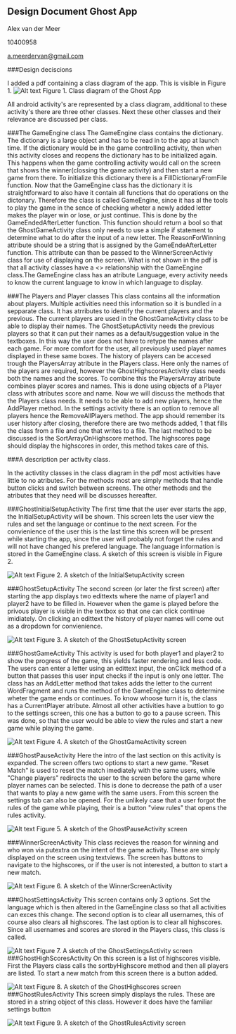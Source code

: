 ## Design Document Ghost App

Alex van der Meer

10400958

a.meerdervan@gmail.com

###Design deciscions

I added a pdf containing a class diagram of the app. This is visible in Figure 1. 
![Alt text](UML.jpg)
Figure 1. Class diagram of the Ghost App

All android activity's are represented by a class diagram, additional to these activity's there are three other classes. 
Next these other classes and their relevance are discussed per class. 

###The GameEngine class
The GameEngine class contains the dictionary. The dictionary is a large object and has to be read in to the app at launch time. If the dictionary would be in the game controlling activity, then when this activity closes and reopens the dictionary has to be initialized again. This happens when the game controlling activity would call on the screen that shows the winner(clossing the game activity) and then start a new game from there. To initialize this dictionary there is a FillDictionaryFromFile function. 
Now that the GameEngine class has the dictionary it is straightforward to also have it contain all functions that do operations on the dictonary. Therefore the class is called GameEngine, since it has al the tools to play the game in the sence of checking wheter a newly added letter makes the player win or lose, or just continue. This is done by the GameEndedAfterLetter function. This function should return a bool so that the GhostGameActivity class only needs to use a simple if statement to determine what to do after the input of a new letter. The ReasonForWinning attribute should be a string that is assigned by the GameEndeAfterLetter function. This attribute can than be passed to the WinnerScreenActiviy class for use of displaying on the screen.
What is not shown in the pdf is that all activity classes have a <<uses>> relationship with the GameEngine class.The GameEngine class has an atribute Language, every activity needs to know the current language to know in which language to display. 

###The Players and Player classes
This class contains all the information about players. Multiple activities need this information so it is bundled in a sepparate class. It has atrributes to identify the current players and the previous. 
The current players are used in the GhostGameActivity class to be able to display their names. The GhostSetupActivity needs the previous players so that it can put their names as a default/suggestion value in the textboxes. In this way the user does not have to retype the names after each game.
For more comfort for the user, all previously used player names displayed in these same boxes. The history of players can be accesed trough the PlayersArray atribute in the Players class. Here only the names of the players are required, however the GhostHighscoresActivity class needs both the names and the scores. To combine this the PlayersArray atribute combines player scores and names. This is done using objects of a Player class with atributes score and name. Now we will discuss the methods that the Players class needs. It needs to be able to add new players, hence the AddPlayer method. In the settings activity there is an option to remove all players hence the RemoveAllPlayers method. The app should remember its user history after closing, therefore there are two methods added, 1 that fills the class from a file and one that writes to a file. 
The last method to be discussed is the SortArrayOnHighscore method. The highscores page should display the highscores in order, this method takes care of this. 

###A description per activity class. 

In the activtity classes in the class diagram in the pdf most activities have little to no atributes. For the methods most are simply methods that handle button clicks and switch between screens. 
The other methods and the atributes that they need will be discusses hereafter. 

###GhostInitialSetupActivity
The first time that the user ever starts the app, the InitialSetupActivity will be shown. This screen lets the user view the rules and set the language or continue to the next screen. For the convienience of the user this is the last time this screen will be present while starting the app, since the user will probably not forget the rules and will not have changed his prefered language. The language information is stored in the GameEngine class. 
A sketch of this screen is visible in Figure 2. 

![Alt text](GISAS.jpg)
Figure 2. A sketch of the InitialSetupActivity screen

###GhostSetupActivity
The second screen (or later the first screen) after starting the app displays two edittexts where the name of player1 and player2 have to be filled in. However when the game is played before the privous player is visible in the textbox so that one can click continue imidiately. On clicking an edittext the history of player names will come out as a dropdown for convienience. 

![Alt text](GSAS.jpg)
Figure 3. A sketch of the GhostSetupActivity screen

###GhostGameActivity
This activity is used for both player1 and player2 to show the progress of the game, this yields faster rendering and less code. The users can enter a letter using an edittext input, the onClick method of a button that passes this user input checks if the input is only one letter. The class has an AddLetter method that takes adds the letter to the current WordFragment and runs the method of the GameEngine class to determine wheter the game ends or continues. To know whoose turn it is, the class has a CurrentPlayer atribute. Almost all other activities have a buttion to go to the settings screen, this one has a button to go to a pause screen. This was done, so that the user would be able to view the rules and start a new game while playing the game.

![Alt text](GGAS.jpg)
Figure 4. A sketch of the GhostGameActivity screen 

###GhostPauseActivity
Here the intro of the last section on this activity is expanded. The screen offers two options to start a new game. "Reset Match" is used to reset the match imediately with the same users, while "Change players" redirects the user to the screen before the game where player names can be selected. This is done to decrease the path of a user that wants to play a new game with the same users. From this screen the settings tab can also be opened. For the unlikely case that a user forgot the rules of the game while playing, their is a button "view rules" that opens the rules activity. 

![Alt text](GPAS.jpg)
Figure 5. A sketch of the GhostPauseActivity screen 

###WinnerScreenActivity
This class recieves the reason for winning and who won via putextra on the intent of the game activity. These are simply displayed on the screen using textviews. The screen has buttons to navigate to the highscores, or if the user is not interested, a button to start a new match. 

![Alt text](GWSAS.jpg)
Figure 6. A sketch of the WinnerScreenActivity

###GhostSettingsActivity
This screen contains only 3 options. Set the language which is then altered in the GameEngine class so that all activities can exces this change. The second option is to clear all usernames, this of course also clears all highscores. The last option is to clear all highscores. Since all usernames and scores are stored in the Players class, this class is called. 

![Alt text](settings.jpg)
Figure 7. A sketch of the GhostSettingsActivity screen 
###GhostHighScoresActivity
On this screen is a list of highscores visible. First the Players class calls the sortbyHighscore method and then all players are listed. To start a new match from this screen there is a button added. 

![Alt text](GHAS.jpg)
Figure 8. A sketch of the GhostHighscores screen
###GhostRulesActivity
This screen simply displays the rules. These are stored in a string object of this class. 
However it does have the familiar settings button

![Alt text](GRAS.jpg)
Figure 9. A sketch of the GhostRulesActivity screen  


